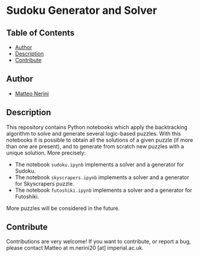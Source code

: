 # Sudoku Generator and Solver

## Table of Contents
- [Author](#author)
- [Description](#description)
- [Contribute](#contribute)

## Author

* [Matteo Nerini](https://www.imperial.ac.uk/people/m.nerini20)

## Description

This repository contains Python notebooks which apply the backtracking algorithm to solve and generate several logic-based puzzles. With this notebooks it is possible to obtain all the solutions of a given puzzle (if more than one are present), and to generate from scratch new puzzles with a unique solution. More precisely:
* The notebook ```sudoku.ipynb``` implements a solver and a generator for Sudoku.
* The notebook ```skyscrapers.ipynb``` implements a solver and a generator for Skyscrapers puzzle.
* The notebook ```futoshiki.ipynb``` implements a solver and a generator for Futoshiki.

More puzzles will be considered in the future.

## Contribute

Contributions are very welcome! If you want to contribute, or report a bug, please contact Matteo at m.nerini20 [at] imperial.ac.uk.
